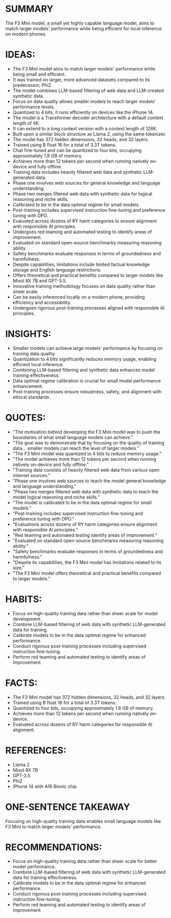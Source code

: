 # SUMMARY
The F3 Mini model, a small yet highly capable language model, aims to match larger models' performance while being efficient for local inference on modern phones.

# IDEAS:
- The F3 Mini model aims to match larger models' performance while being small and efficient.
- It was trained on larger, more advanced datasets compared to its predecessor, Phi2.
- The model combines LLM-based filtering of web data and LLM-created synthetic data.
- Focus on data quality allows smaller models to reach larger models' performance levels.
- Quantized to 4 bits, it runs efficiently on devices like the iPhone 14.
- The model is a Transformer decoder architecture with a default context length of 4K.
- It can extend to a long context version with a context length of 128K.
- Built upon a similar block structure as Llama 2, using the same tokenizer.
- The model has 372 hidden dimensions, 32 heads, and 32 layers.
- Trained using B float 16 for a total of 3.3T tokens.
- Chat fine-tuned and can be quantized to four bits, occupying approximately 1.8 GB of memory.
- Achieves more than 12 tokens per second when running natively on-device and fully offline.
- Training data includes heavily filtered web data and synthetic LLM-generated data.
- Phase one involves web sources for general knowledge and language understanding.
- Phase two merges filtered web data with synthetic data for logical reasoning and niche skills.
- Calibrated to be in the data optimal regime for small models.
- Post-training includes supervised instruction fine-tuning and preference tuning with DPO.
- Evaluated across dozens of RY harm categories to ensure alignment with responsible AI principles.
- Undergoes red teaming and automated testing to identify areas of improvement.
- Evaluated on standard open-source benchmarks measuring reasoning ability.
- Safety benchmarks evaluate responses in terms of groundedness and harmfulness.
- Despite capabilities, limitations include limited factual knowledge storage and English language restrictions.
- Offers theoretical and practical benefits compared to larger models like Mixol 8X 7B and GPT-3.5.
- Innovative training methodology focuses on data quality rather than sheer scale.
- Can be easily inferenced locally on a modern phone, providing efficiency and accessibility.
- Undergoes rigorous post-training processes aligned with responsible AI principles.

# INSIGHTS:
- Smaller models can achieve large models' performance by focusing on training data quality.
- Quantization to 4 bits significantly reduces memory usage, enabling efficient local inference.
- Combining LLM-based filtering and synthetic data enhances model training effectiveness.
- Data optimal regime calibration is crucial for small model performance enhancement.
- Post-training processes ensure robustness, safety, and alignment with ethical standards.

# QUOTES:
- "The motivation behind developing the F3 Mini model was to push the boundaries of what small language models can achieve."
- "The goal was to demonstrate that by focusing on the quality of training data... smaller models can reach the level of larger models."
- "The F3 Mini model was quantized to 4 bits to reduce memory usage."
- "The model achieves more than 12 tokens per second when running natively on-device and fully offline."
- "Training data consists of heavily filtered web data from various open internet sources."
- "Phase one involves web sources to teach the model general knowledge and language understanding."
- "Phase two merges filtered web data with synthetic data to teach the model logical reasoning and niche skills."
- "The model is calibrated to be in the data optimal regime for small models."
- "Post-training includes supervised instruction fine-tuning and preference tuning with DPO."
- "Evaluations across dozens of RY harm categories ensure alignment with responsible AI principles."
- "Red teaming and automated testing identify areas of improvement."
- "Evaluated on standard open-source benchmarks measuring reasoning ability."
- "Safety benchmarks evaluate responses in terms of groundedness and harmfulness."
- "Despite its capabilities, the F3 Mini model has limitations related to its size."
- "The F3 Mini model offers theoretical and practical benefits compared to larger models."

# HABITS:
- Focus on high-quality training data rather than sheer scale for model development.
- Combine LLM-based filtering of web data with synthetic LLM-generated data for training.
- Calibrate models to be in the data optimal regime for enhanced performance.
- Conduct rigorous post-training processes including supervised instruction fine-tuning.
- Perform red teaming and automated testing to identify areas of improvement.

# FACTS:
- The F3 Mini model has 372 hidden dimensions, 32 heads, and 32 layers.
- Trained using B float 16 for a total of 3.3T tokens.
- Quantized to four bits, occupying approximately 1.8 GB of memory.
- Achieves more than 12 tokens per second when running natively on-device.
- Evaluated across dozens of RY harm categories for responsible AI alignment.

# REFERENCES:
- Llama 2
- Mixol 8X 7B
- GPT-3.5
- Phi2
- iPhone 14 with A16 Bionic chip

# ONE-SENTENCE TAKEAWAY
Focusing on high-quality training data enables small language models like F3 Mini to match larger models' performance.

# RECOMMENDATIONS:
- Focus on high-quality training data rather than sheer scale for better model performance.
- Combine LLM-based filtering of web data with synthetic LLM-generated data for training effectiveness.
- Calibrate models to be in the data optimal regime for enhanced performance.
- Conduct rigorous post-training processes including supervised instruction fine-tuning.
- Perform red teaming and automated testing to identify areas of improvement.